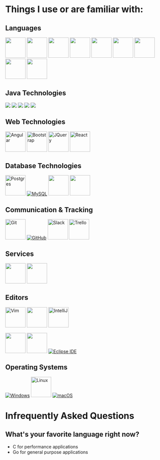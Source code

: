 # Things I use or are familiar with:

## Languages

<a href="https://golang.org/"><img src="https://user-images.githubusercontent.com/3468354/197044074-a2e38279-a988-4e46-8168-648dbd6bf5ef.png" style="height:64px"/></a>
<a href="https://www.java.com/en/"><img src="https://user-images.githubusercontent.com/3468354/197044466-96c31b09-9b52-4dea-99bd-70369a902175.png" style="height:64px"/></a>
<a href="https://en.cppreference.com/w/c"><img src="https://user-images.githubusercontent.com/3468354/197044343-97e26387-5ae0-485c-bc42-fb1afa0a3db8.png" style="height:64px"/></a>
<a href="https://docs.microsoft.com/en-us/dotnet/csharp/"><img src="https://user-images.githubusercontent.com/3468354/159173216-ab461c48-9708-41c5-800c-5be25668e500.png" style="height:64px"/></a>
<a href="https://www.w3schools.com/html/"><img src="https://user-images.githubusercontent.com/3468354/197044699-82a4ac8d-49a6-4f61-8cdb-40458fd516ca.png" style="height:64px"/></a>
<a href="https://www.w3schools.com/css/default.asp"><img src="https://user-images.githubusercontent.com/3468354/197044826-d8150ee8-3d22-459f-a047-a26607380197.png" style="height:64px"/></a>
<a href="https://en.wikipedia.org/wiki/JavaScript"><img src="https://user-images.githubusercontent.com/3468354/197045106-21a2a461-7691-4ab5-8ff2-f2f765627c31.png" style="height:64px"/></a>
<a href="https://www.typescriptlang.org/"><img src="https://user-images.githubusercontent.com/3468354/149840900-7199b7ae-a189-43c5-adcd-031bb57a7df3.png" style="height:64px"/></a>
<a href="https://www.assemblyscript.org/"><img src="https://user-images.githubusercontent.com/3468354/149842543-ed85d328-16da-4747-9b0c-6eaad26cf064.png" style="height:64px"/></a>


## Java Technologies
<a href="http://tomcat.apache.org/"><img src="https://user-images.githubusercontent.com/3468354/144680890-71cae22c-4aa7-4186-b743-6ae27ad7fd04.png"/></a>
<a href="https://spring.io/projects/spring-framework"><img src="https://user-images.githubusercontent.com/3468354/144680846-f1118eac-c19c-478e-87b8-c2368a807385.png"/></a>
<a href="https://gradle.com/"><img src="https://user-images.githubusercontent.com/3468354/144680789-078bdcc8-2e6b-4fa4-9c43-8018c3aa7f72.png"/></a>
<a href="https://maven.apache.org/"><img src="https://user-images.githubusercontent.com/3468354/144680577-94bf66cf-feb5-45e6-9aae-bb1eefadde5d.png"/></a>
<a href="http://hibernate.org/"><img src="https://user-images.githubusercontent.com/3468354/144680724-5b226f05-1ec3-4c47-98ff-2bfb24fc8950.png"/></a>

## Web Technologies
<a href="https://angular.io/"><img title="Angular" src="https://user-images.githubusercontent.com/3468354/149840767-fec692c9-31a8-4b64-912d-f993d58f469e.png" style="height:64px"/></a>
<a href="https://getbootstrap.com/"><img title="Bootstrap" src="https://user-images.githubusercontent.com/3468354/143285136-3b7219d6-9b18-40fa-83be-f43fbc89fc38.png" style="height:64px"/></a>
<a href="https://jquery.com/"><img title="JQuery" src="https://user-images.githubusercontent.com/3468354/197045536-58e7c142-2511-45a9-8fc4-94f586af2eea.png" style="height:64px"/></a>
<a href="https://reactjs.org/"><img title="React" src="https://user-images.githubusercontent.com/3468354/197046012-074188d3-18cb-4c75-aca3-a97fdc747e02.png" style="height:64px"/></a>

## Database Technologies
<a href="https://www.postgresql.org/"><img title="Postgres" src="https://user-images.githubusercontent.com/3468354/197046306-7ea6486a-bfee-4d6a-8705-fcbfa4f5f06e.png" style="height:64px;"/></a>
<a href="https://www.mysql.com/">![MySQL](https://user-images.githubusercontent.com/3468354/136400274-50e589ad-cada-4c86-8f6d-13c0d99a83b1.png)</a>
<a href="https://www.mysql.com/products/workbench/"><img src="https://user-images.githubusercontent.com/3468354/149841600-ed4f05ef-0fac-40c4-aeef-c62b1c8bc059.png" style="height:64px"/></a>
<a href="https://docs.microsoft.com/en-us/sql/?view=sql-server-ver15"><img src="https://user-images.githubusercontent.com/3468354/159173264-7252ade6-9825-4bcb-a603-bb1eea2ac5c1.png" style="height:64px"/></a>

## Communication & Tracking
<a href="https://git-scm.com/"><img title="Git" src="https://user-images.githubusercontent.com/3468354/197046927-327958fd-2793-4768-b068-13e983a9ad85.png" style="height:64px;"/></a>
<a href="https://github.com/">![GitHub](https://user-images.githubusercontent.com/3468354/136399091-48138568-c3a2-4ca2-b904-b66443274366.png)</a>
<a href="https://slack.com/"><img title="Slack" src="https://user-images.githubusercontent.com/3468354/197047398-a6262639-b7a0-4763-a111-0f87e8e18b64.png" style="height:64px;"/></a>
<a href="https://trello.com/"><img title="Trello" src="https://user-images.githubusercontent.com/3468354/197047564-00c4b85b-113e-4253-b50f-63d52646f7af.png" style="height:64px"/></a>

## Services
<a href="https://www.hetzner.com/"><img src="https://user-images.githubusercontent.com/3468354/142232895-bf3542af-74bd-41e0-a373-3847e8a7c14a.png" style="height:64px"/></a>
<a href="https://aws.amazon.com/"><img src="https://user-images.githubusercontent.com/3468354/142232085-084bd8a2-447a-48c2-a1e5-cf1c396bf9c2.png" style="height:64px"/></a>

## Editors
  
<a href="https://www.vim.org/"><img title="Vim" src="https://user-images.githubusercontent.com/3468354/197047866-06b5c789-08d8-4e96-8011-218e96d279af.png" style="height:64px"/></a>
<a href="https://www.jetbrains.com/goland/"><img src="https://user-images.githubusercontent.com/3468354/149841950-37c6a5bd-c27f-43c3-9efa-2a4f0b0d5886.png" style="height:64px"/></a>
<a href="https://www.jetbrains.com/idea/"><img title="IntelliJ" src="https://user-images.githubusercontent.com/3468354/197048109-ad892b1c-5709-48b1-98c1-3afe9d9b640e.png" style="height:64px"/></a>

<a href="https://code.visualstudio.com/"><img src="https://user-images.githubusercontent.com/3468354/149842161-5cff6494-c0c7-4f6d-ba89-882be3869280.png" style="height:64px"/></a>
<a href="https://visualstudio.microsoft.com/"><img src="https://user-images.githubusercontent.com/3468354/159173406-ddc7fe0c-7356-4cbc-9877-eb7ce4f0c144.png" style="height:64px"/></a>
<a href="https://www.eclipse.org/ide/">![Eclipse IDE](https://user-images.githubusercontent.com/3468354/136399841-8889b8ad-43e3-4147-b603-201543971acd.png)</a>

## Operating Systems
<a href="https://www.microsoft.com/en-us/windows">![Windows](https://user-images.githubusercontent.com/3468354/136398706-d97f065d-4b97-453f-9808-bfa6e87eae16.png)</a>
<a href="https://en.wikipedia.org/wiki/Linux"><img title="Linux" src="https://user-images.githubusercontent.com/3468354/197047718-f4a6db84-c7c7-49ea-956e-ede4d968f6d5.png" style="height:64px"/></a>
<a href="https://www.apple.com/macos">![macOS](https://user-images.githubusercontent.com/3468354/136398828-c003e78e-3a18-4eff-8f33-1bb7cb52b4cd.png)</a>

# Infrequently Asked Questions

## What's your favorite language right now?
- C for performance applications
- Go for general purpose applications 
